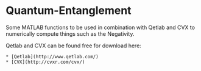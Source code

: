 Quantum-Entanglement
=== 

Some MATLAB functions to be used in combination with Qetlab and CVX to numerically compute things such as the Negativity.

Qetlab and CVX can be found free for download here: 
	
	* [Qetlab](http://www.qetlab.com/)	
	* [CVX](http://cvxr.com/cvx/)